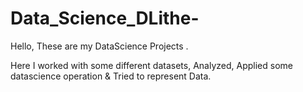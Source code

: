 # Data_Science_DLithe-
Hello, These are my DataScience Projects .

Here I worked with some different datasets, Analyzed, Applied some datascience operation & Tried to represent Data.

